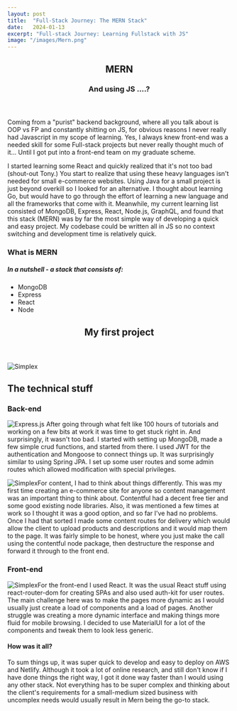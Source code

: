 ```yaml
---
layout: post
title:  "Full-Stack Journey: The MERN Stack"
date:   2024-01-13
excerpt: "Full-stack Journey: Learning Fullstack with JS"
image: "/images/Mern.png"
---
```

  <header>
  <h2>MERN</h2>
  <h3>And using JS ....?</h3>
  </header>
  <p>Coming from a "purist" backend background, where all you talk about is OOP vs FP and constantly shitting on JS, for obvious reasons I never really had Javascript in my scope of learning. Yes, I always knew front-end was a needed skill for some Full-stack projects but never really thought much of it... Until I got put into a front-end team on my graduate scheme. </p>
  <p>I started learning some React and quickly realized that it's not too bad (shout-out Tony.) You start to realize that using these heavy languages isn't needed for small e-commerce websites. Using Java for a small project is just beyond overkill so I looked for an alternative. I thought about learning Go, but would have to go through the effort of learning a new language and all the frameworks that come with it. Meanwhile, my current learning list consisted of MongoDB, Express, React, Node.js, GraphQL, and found that this stack (MERN) was by far the most simple way of developing a quick and easy project. My codebase could be written all in JS so no context switching and development time is relatively quick.</p>
  <h3>What is MERN</h3>
  <h5>In a nutshell - a stack that consists of:</h5>
   <ul>
    <li>MongoDB</li>
    <li>Express</li>
    <li>React</li>
    <li>Node</li>
   </ul>

  <header class="featured">
  <h2>My first project</h2>
  </header>
  	<span class="image fit"><img src="{{ "/images/simplex-mern.png" | absolute_url }}" alt="Simplex" /></span>

## The technical stuff
### Back-end
<p><span class="image left"><img src="{{ "/images/express-mern.png" | absolute_url }}" alt=" Express.js" /></span> After going through what felt like 100 hours of tutorials and working on a few bits at work it was time to get stuck right in. And surprisingly, it wasn't too bad. I started with setting up MongoDB, made a few simple crud functions, and started from there. I used JWT for the authentication and Mongoose to connect things up. It was surprisingly similar to using Spring JPA. I set up some user routes and some admin routes which allowed modification with special privileges.
</p>
<p><span class="image right"><img src="{{ "/images/content-mern.png" | absolute_url }}" alt="Simplex" /></span>For content, I had to think about things differently. This was my first time creating an e-commerce site for anyone so content management was an important thing to think about. Contentful had a decent free tier and some good existing node libraries. Also, it was mentioned a few times at work so I thought it was a good option, and so far I've had no problems. Once I had that sorted I made some content routes for delivery which would allow the client to upload products and descriptions and it would map them to the page. It was fairly simple to be honest, where you just make the call using the contentful node package, then destructure the response and forward it through to the front end.
</p>

### Front-end
<p><span class="image right"><img src="{{ "/images/react-mern.png" | absolute_url }}" alt="Simplex" /></span>For the front-end I used React. It was the usual React stuff using react-router-dom for creating SPAs and also used auth-kit for user routes. The main challenge here was to make the pages more dynamic as I would usually just create a load of components and a load of pages. Another struggle was creating a more dynamic interface and making things more fluid for mobile browsing. I decided to use MaterialUI for a lot of the components and tweak them to look less generic.
</p>
  <h4>How was it all?</h4>
  <p> To sum things up, it was super quick to develop and easy to deploy on AWS and Netlify. Although it took a lot of online research, and still don't know if I have done things the right way, I got it done way faster than I would using any other stack. Not everything has to be super complex and thinking about the client's requirements for a small-medium sized business with uncomplex needs would usually result in Mern being the go-to stack.</p>